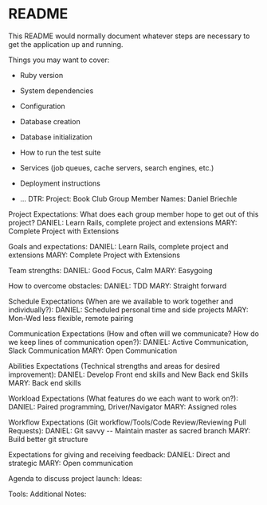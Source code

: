 # README

This README would normally document whatever steps are necessary to get the
application up and running.

Things you may want to cover:

* Ruby version

* System dependencies

* Configuration

* Database creation

* Database initialization

* How to run the test suite

* Services (job queues, cache servers, search engines, etc.)

* Deployment instructions

* ...
DTR:
Project: Book Club
Group Member Names: Daniel Briechle

Project Expectations: What does each group member hope to get out of this project?
DANIEL: Learn Rails, complete project and extensions
MARY: Complete Project with Extensions

Goals and expectations:
DANIEL: Learn Rails, complete project and extensions
MARY: Complete Project with Extensions

Team strengths:
DANIEL: Good Focus, Calm
MARY: Easygoing

How to overcome obstacles:
DANIEL: TDD
MARY: Straight forward

Schedule Expectations (When are we available to work together and individually?):
DANIEL: Scheduled personal time and side projects
MARY: Mon-Wed less flexible, remote pairing

Communication Expectations (How and often will we communicate? How do we keep lines of communication open?):
DANIEL: Active Communication, Slack Communication
MARY: Open Communication

Abilities Expectations (Technical strengths and areas for desired improvement):
DANIEL: Develop Front end skills and New Back end Skills
MARY: Back end skills

Workload Expectations (What features do we each want to work on?):
DANIEL: Paired programming, Driver/Navigator
MARY: Assigned roles

Workflow Expectations (Git workflow/Tools/Code Review/Reviewing Pull Requests):
DANIEL: Git savvy -- Maintain master as sacred branch
MARY: Build better git structure

Expectations for giving and receiving feedback:
DANIEL: Direct and strategic
MARY: Open communication

Agenda to discuss project launch:
Ideas:

Tools:
Additional Notes:
